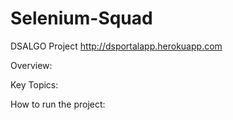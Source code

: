 # Selenium-Squad
DSALGO Project
http://dsportalapp.herokuapp.com

Overview:

Key Topics:


How to run the project:



